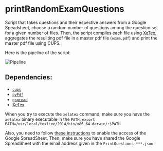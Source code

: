 # printRandomExamQuestions

Script that takes questions and their espective answers from a Google Speadsheet, choose a random number of questions among the question set for a given number of files. Then, the script compiles each file using [XeTex](https://en.wikipedia.org/wiki/XeTeX), aggregates the resuilting pdf file in a master pdf file (`exam.pdf`) and print the master pdf file using CUPS.

Here is the pipeline of the script:

![Pipeline](https://docs.google.com/drawings/d/1VqeIC7rApha38_vspmRhC1zaD0GFc_--1UgqMhjP92Y/pub?w=853&h=237)

## Dependencies:

 - [`cups`](https://pypi.python.org/pypi/pycups)
 - [`pyPdf`](http://stackoverflow.com/questions/3444645/merge-pdf-files)
 - [`gspread`](http://gspread.readthedocs.org/en/latest/index.html)
 - [XeTex](https://en.wikipedia.org/wiki/XeTeX)

When you try to execute the `xelatex` command, make sure you have the `xelatex` binary executable in the `PATH`:
`export PATH=/usr/local/texlive/2014/bin/x86_64-darwin/:$PATH`

Also, you need to follow [these instructions](http://gspread.readthedocs.org/en/latest/oauth2.html#custom-credentials-objects) to enable the access of the Google SpreadSheet. Then, make sure you have shared the Google SpreadSheet with the email address given in the `PrintQuestions-***.json`
